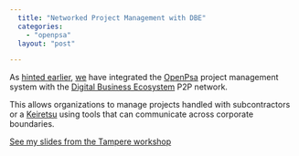 ```yaml
---
  title: "Networked Project Management with DBE"
  categories: 
    - "openpsa"
  layout: "post"

---
```

As [hinted earlier][1], [we][2] have integrated the [OpenPsa][3] project management system with the [Digital Business Ecosystem][4] P2P network.

This allows organizations to manage projects handled with subcontractors or a [Keiretsu][5] using tools that can communicate across corporate boundaries.

[See my slides from the Tampere workshop](/files/OpenPsa_DBE_20051031.pdf)

[1]: http://bergie.iki.fi/midcom-permalink-e2013160d6917134fccde027b51b1508
[2]: http://www.nemein.com/
[3]: http://www.openpsa.org/
[4]: http://www.digitalecosystem.org/
[5]: http://en.wikipedia.org/wiki/Keiretsu